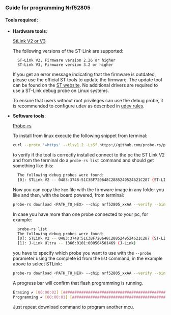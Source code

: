 <!-- SPDX-FileCopyrightText: 2024 Foundation Devices, Inc. <hello@foundation.xyz> -->
<!-- SPDX-License-Identifier: GPL-3.0-or-later -->

### **Guide for programming Nrf52805**

#### Tools required:

* __Hardware tools__:
  
  [StLink V2 or V3](https://www.st.com/en/development-tools/st-link-v2.html#overview)

  The following versions of the ST-Link are supported:
    ```
      ST-Link V2, Firmware version 2.26 or higher
      ST-Link V3, Firmware version 3.2 or higher
    ```
  If you get an error message indicating that the firmware is outdated, please use the official ST tools to update the firmware.
  The update tool can be found on the [ST website](https://www.st.com/en/development-tools/stsw-link007.html).
  No additional drivers are required to use a ST-Link debug probe on Linux systems.
  
  To ensure that users without root privileges can use the debug probe, it is recommended to configure udev as described in [udev rules](https://probe.rs/docs/getting-started/probe-setup/#linux%3A-udev-rules).
  
* __Software tools__:

  [Probe-rs](https://probe.rs/)
 
  To install from linux execute the following snippet from terminal:
  
  ```Bash
  curl --proto '=https' --tlsv1.2 -LsSf https://github.com/probe-rs/probe-rs/releases/latest/download/probe-rs-tools-installer.sh | sh
  ```
  to verify if the tool is correctly installed connect to the pc the ST Link V2 and from the terminal do a `probe-rs list` command and should get something like this:
    ```Bash
      The following debug probes were found:
      [0]: STLink V2 -- 0483:3748:51C3BF720648C2885249524621C287 (ST-LINK)
    ```

  Now you can copy the `hex` file with the firmware image in any folder you like and then, with the board powered, from terminal:
    ```Bash
    probe-rs download <PATH_TO_HEX> --chip nrf52805_xxAA --verify --binary-format hex
    ```
    
  In case you have more than one probe connected to your pc, for example:
  ```Bash
    probe-rs list
    The following debug probes were found:
    [0]: STLink V2 -- 0483:3748:51C3BF720648C2885249524621C287 (ST-LINK)
    [1]: J-Link Ultra -- 1366:0101:000504501469 (J-Link)
  ```
  you have to specify which probe you want to use with the `--probe` parameter using the complete id from the list command, in the example above to select STLink:

  ```Bash
  probe-rs download <PATH_TO_HEX> --chip nrf52805_xxAA --verify --binary-format hex --probe 0483:3748:51C3BF720648C2885249524621C287
  ```
  
  A progress bar will confirm that flash programming is running.
  
   ```Bash
   Erasing ✔ [00:00:02] [###################################################################################################] 100.00 KiB/100.00 KiB @ 40.74 KiB/s (eta 0s )
   Programming ✔ [00:00:01] [###################################################################################################] 100.00 KiB/100.00 KiB @     63.78 KiB/s (eta 0s )    Finished in 4.964s
   ```
  Just repeat download command to program another mcu.
